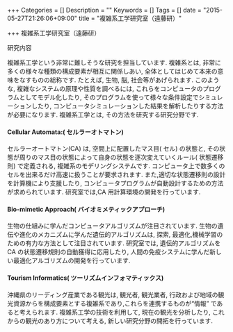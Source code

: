 +++
Categories = []
Description = ""
Keywords = []
Tags = []
date = "2015-05-27T21:26:06+09:00"
title = "複雑系工学研究室（遠藤研）"

+++
複雑系工学研究室（遠藤研）

研究内容

複雑系工学という非常に難しそうな研究を担当しています. 複雑系とは, 非常に多くの様々な種類の構成要素が相互に関係しあい, 全体としてはじめて本来の意味をなすものの総称です. たとえば, 生物, 脳, 社会等があげられます. このような, 複雑なシステムの原理や性質を調べるには, これらをコンピュータのプログラムとしてモデル化したり, そのプログラムを使って様々な条件設定でシミュレーションしたり, コンピュータシミュレーションした結果を解析したりする方法が必要になります. 複雑系工学とは, その方法を研究する研究分野です.
#### Cellular Automata:( セルラーオトマトン)

セルラーオートマトン(CA) は, 空間上に配置したマス目( セル) の状態と, その状態が周りのマス目の状態によって自身の状態を逐次変えていくルール( 状態遷移則) で定義される, 複雑系のモデリングシステムです. コンピュータ上で数多くのセルを出来るだけ高速に扱うことが要求されます. また,適切な状態遷移則の設計を計算機により支援したり, コンピュータプログラムが自動設計するための方法が求められています. 研究室では,CA 用計算環境の開発を行っています.

#### Bio-mimetic Approach( バイオミメティックアプローチ)

生物の仕組みに学んだコンピュータアルゴリズムが注目されています. 生物の遺伝や進化のメカニズムに学んだ遺伝的アルゴリズムは, 探索, 最適化,機械学習のための有力な方法として注目されています. 研究室では, 遺伝的アルゴリズムをCA の状態遷移規則の自動獲得に応用したり, 人間の免疫システムに学んだ新しい最適化アルゴリズムの開発を行っています.

#### Tourism Informatics( ツーリズムインフォマティックス)
沖縄県のリーディング産業である観光は, 観光者, 観光業者, 行政および地域の観光資源からを構成要素とする複雑系であり,これらを連携するものが“情報” であると考えられます. 複雑系工学の技術を利用して, 現在の観光を分析したり, これからの観光のあり方について考える, 新しい研究分野の開拓を行っています.

